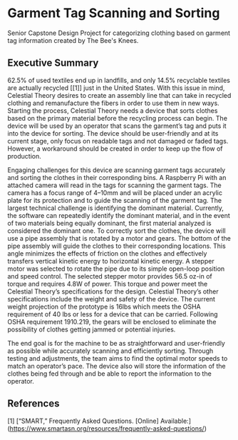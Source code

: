 # Garment Tag Scanning and Sorting
Senior Capstone Design Project for categorizing clothing based on garment tag information
created by The Bee's Knees.

## Executive Summary

62.5% of used textiles end up in landfills, and only 14.5% recyclable textiles are actually recycled [[1]] just in the United States. With this issue in mind, Celestial Theory desires to create an assembly line that can take in recycled clothing and remanufacture the fibers in order to use them in new ways. Starting the process, Celestial Theory needs a device that sorts clothes based on the primary material before the recycling process can begin. The device will be used by an operator that scans the garment’s tag and puts it into the device for sorting. The device should be user-friendly and at its current stage, only focus on readable tags and not damaged or faded tags. However, a workaround should be created in order to keep up the flow of production.

Engaging challenges for this device are scanning garment tags accurately and sorting the clothes in their corresponding bins. A Raspberry Pi with an attached camera will read in the tags for scanning the garment tags. The camera has a focus range of 4–10mm and will be placed under an acrylic plate for its protection and to guide the scanning of the garment tag. The largest technical challenge is identifying the dominant material. Currently, the software can repeatedly identify the dominant material, and in the event of two materials being equally dominant, the first material analyzed is considered the dominant one. To correctly sort the clothes, the device will use a pipe assembly that is rotated by a motor and gears. The bottom of the pipe assembly will guide the clothes to their corresponding locations. This angle minimizes the effects of friction on the clothes and effectively transfers vertical kinetic energy to horizontal kinetic energy. A stepper motor was selected to rotate the pipe due to its simple open-loop position and speed control. The selected stepper motor provides 56.5 oz-in of torque and requires 4.8W of power. This torque and power meet the Celestial Theory’s specifications for the design. Celestial Theory’s other specifications include the weight and safety of the device. The current weight projection of the prototype is 16lbs which meets the OSHA requirement of 40 lbs or less for a device that can be carried. Following OSHA requirement 1910.219, the gears will be enclosed to eliminate the possibility of clothes getting jammed or potential injuries.

The end goal is for the machine to be as straightforward and user-friendly as possible while accurately scanning and efficiently sorting. Through testing and adjustments, the team aims to find the optimal motor speeds to match an operator’s pace. The device also will store the information of the clothes being fed through and be able to report the information to the operator.

## References

<a name="ref1"></a> [1] [“SMART,” Frequently Asked Questions. [Online] Available:] (https://www.smartasn.org/resources/frequently-asked-questions/)
